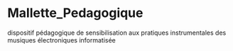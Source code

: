 # Mallette_Pedagogique
dispositif pédagogique de sensibilisation aux pratiques instrumentales des musiques électroniques informatisée
